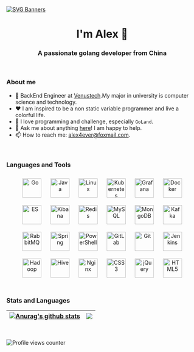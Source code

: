 [![SVG Banners](https://svg-banners.vercel.app/api?type=origin&text1=Welcom💖&width=1000&height=400)](https://github.com/Akshay090/svg-banners) 

<h1 align="center">I'm Alex 👋</h1> <h3 align="center">A passionate golang developer from China</h3>

<br>

### About me

- 💼  BackEnd Engineer at [Venustech](https://www.venustech.com.cn/).My major in university is computer science and technology.
- ❤  I am inspired to be a non static variable programmer and live a colorful life.
- 🚀  I love programming and challenge, especially `GoLand`.
- 💬  Ask me about anything [here](https://github.com/Xxianglei/Xxianglei/issues)! I am happy to help.
- 📫  How to reach me: [alex4ever@foxmail.com](alex4ever@foxmail.com).

<br>

### Languages and Tools

<div align="center">  
<img style="margin: 10px" src="https://xianglei-knowledge.oss-cn-beijing.aliyuncs.com/github/go-original.svg" alt="Go" height="50" /> 
<img style="margin: 10px" src="https://xianglei-knowledge.oss-cn-beijing.aliyuncs.com/github/java-original-wordmark.svg" alt="Java" height="50" />  
<img style="margin: 10px" src="https://xianglei-knowledge.oss-cn-beijing.aliyuncs.com/github/linux-original.svg" alt="Linux" height="50" />  
<img style="margin: 10px" src="https://xianglei-knowledge.oss-cn-beijing.aliyuncs.com/github/kubernetes-icon.svg" alt="Kubernetes" height="50" />  
<img style="margin: 10px" src="https://xianglei-knowledge.oss-cn-beijing.aliyuncs.com/github/grafana.png" alt="Grafana" height="50" />  
<img style="margin: 10px" src="https://xianglei-knowledge.oss-cn-beijing.aliyuncs.com/github/docker-original-wordmark.svg" alt="Docker" height="50" /> 
<img style="margin: 10px" src="https://xianglei-knowledge.oss-cn-beijing.aliyuncs.com/github/elastic-icon.svg" alt="ES" height="50" />  
<img style="margin: 10px" src="https://xianglei-knowledge.oss-cn-beijing.aliyuncs.com/github/kibana.png" alt="Kibana" height="50" />  
<img style="margin: 10px" src="https://xianglei-knowledge.oss-cn-beijing.aliyuncs.com/github/redis-original-wordmark.svg" alt="Redis" height="50" />  
<img style="margin: 10px" src="https://xianglei-knowledge.oss-cn-beijing.aliyuncs.com/github/mysql-original-wordmark.svg" alt="MySQL" height="50" /> 
<img style="margin: 10px" src="https://xianglei-knowledge.oss-cn-beijing.aliyuncs.com/github/mongodb-original-wordmark.svg" alt="MongoDB" height="50" />   
<img style="margin: 10px" src="https://xianglei-knowledge.oss-cn-beijing.aliyuncs.com/github/apache_kafka-icon.svg" alt="Kafka" height="50" />  
<img style="margin: 10px" src="https://xianglei-knowledge.oss-cn-beijing.aliyuncs.com/github/rabbitmq-icon.svg" alt="RabbitMQ" height="50" />  
<img style="margin: 10px" src="https://xianglei-knowledge.oss-cn-beijing.aliyuncs.com/github/springio-icon.svg" alt="Spring" height="50" />  
<img style="margin: 10px" src="https://xianglei-knowledge.oss-cn-beijing.aliyuncs.com/github/powershell.png" alt="PowerShell" height="50" />  
<img style="margin: 10px" src="https://xianglei-knowledge.oss-cn-beijing.aliyuncs.com/github/gitlab.svg" alt="GitLab" height="50" />  
<img style="margin: 10px" src="https://xianglei-knowledge.oss-cn-beijing.aliyuncs.com/github/git-scm-icon.svg" alt="Git" height="50" />  
<img style="margin: 10px" src="https://xianglei-knowledge.oss-cn-beijing.aliyuncs.com/github/jenkins-icon.svg" alt="Jenkins" height="50" />  
<img style="margin: 10px" src="https://xianglei-knowledge.oss-cn-beijing.aliyuncs.com/github/apache_hadoop-icon.svg" alt="Hadoop" height="50" />  
<img style="margin: 10px" src="https://xianglei-knowledge.oss-cn-beijing.aliyuncs.com/github/apache_hive-icon.svg" alt="Hive" height="50" />  
<img style="margin: 10px" src="https://xianglei-knowledge.oss-cn-beijing.aliyuncs.com/github/nginx-original.svg" alt="Nginx" height="50" />  
<img style="margin: 10px" src="https://xianglei-knowledge.oss-cn-beijing.aliyuncs.com/github/css3-original-wordmark.svg" alt="CSS3" height="50" />  
<img style="margin: 10px" src="https://xianglei-knowledge.oss-cn-beijing.aliyuncs.com/github/jquery.png" alt="jQuery" height="50" />  
<img style="margin: 10px" src="https://xianglei-knowledge.oss-cn-beijing.aliyuncs.com/github/html5-original-wordmark.svg" alt="HTML5" height="50" />  
</div>  
<br>

### Stats and Languages


| <a href="https://github.com/anuraghazra/github-readme-stats"><img align="center" src="https://github-readme-stats.vercel.app/api?username=Xxianglei&show_icons=true&include_all_commits=true&theme=buefy&hide_border=true" alt="Anurag's github stats" /></a> | <a href="https://github.com/anuraghazra/github-readme-stats"><img align="center" src="https://github-readme-stats.vercel.app/api/top-langs/?username=Xxianglei&layout=compact&theme=buefy&hide_border=true" /></a> |
| ------------------------------------------------------------ | ------------------------------------------------------------ |

<br>

![Profile views counter](https://komarev.com/ghpvc/?username=Xxianglei&&style=flat-square)  
